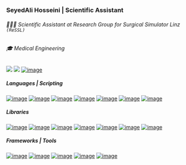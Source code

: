 ### SeyedAli Hosseini | Scientific Assistant 
###### 👨🏻‍💻 Scientific Assistant at Research Group for Surgical Simulator Linz `(ReSSL)`
###### 🎓 Medical Engineering
[![](https://komarev.com/ghpvc/?username=Hosseini-Seyedali&style=flat&color=000000)](https://github.com/Hosseini-Seyedali)
[![](https://shields.io/badge/LinkedIn-0077b5?logo=linkedin&style=flat)](https://www.linkedin.com/in/hosseini-seyedali/)
[![image](https://shields.io/badge/PDF-CV-660066?logo=plotly&style=plastic)](https://drive.google.com/file/d/1-o6xjfzkeF9Q_xJ90pHKAomHpFw_cYFG/view?usp=share_link)
##### Languages | Scripting
[![image](https://shields.io/badge/Python-FFD43B?logo=python&style=flat)](https://www.python.org/)
[![image](https://shields.io/badge/Machine_Learning-306998?logo=python&style=flat)](https://en.wikipedia.org/wiki/Machine_learning)
[![image](https://shields.io/badge/Git-3E2C00?logo=git&style=flat)](https://git-scm.com/)
[![image](https://shields.io/badge/SQL-F29111?logo=mysql&style=flat)](https://en.wikipedia.org/wiki/SQL)
[![image](https://shields.io/badge/HTML5-FFFFFF?logo=html5&style=flat)](https://en.wikipedia.org/wiki/HTML5)
[![image](https://shields.io/badge/CSS3-0000FF?logo=css3&style=flat)](https://en.wikipedia.org/wiki/CSS)
[![image](https://shields.io/badge/Linux-000000?logo=linux&style=flat)](https://www.linux.org/)
##### Libraries
[![image](https://shields.io/badge/Numpy-022F4D?logo=numpy&style=plastic)](https://numpy.org/)
[![image](https://shields.io/badge/Matplotlib-306998?logo=plotly&style=plastic)](https://matplotlib.org/stable/index.html#)
[![image](https://shields.io/badge/Pandas-140552?logo=pandas&style=plastic)](https://pandas.pydata.org/)
[![image](https://shields.io/badge/PyEIT-004C99?logo=plotly&style=plastic)](https://pypi.org/project/pyeit/)
[![image](https://shields.io/badge/Plotly-660066?logo=plotly&style=plastic)](https://plotly.com/)
[![image](https://shields.io/badge/Scikit_Kinematics-E6D704?logo=scikitlearn&style=plastic)](http://work.thaslwanter.at/skinematics/html/)
[![image](https://shields.io/badge/Seaborn-66B2FF?logo=pandas&style=plastic)](https://seaborn.pydata.org/)
##### Frameworks | Tools
[![image](https://shields.io/badge/MySQL-F29111?logo=mysql&style=flat)](https://www.mysql.com/)
[![image](https://shields.io/badge/Nosql-MongoDB-003300?logo=mongodb&style=plastic)](https://www.mongodb.com/)
[![image](https://shields.io/badge/Microsoft_Azure-blue?logo=microsoftazure&style=plastic)](https://azure.microsoft.com/en-us/)
[![image](https://shields.io/badge/Jupyter-606060?logo=jupyter&style=plastic)](https://jupyter.org/)
[![image](https://shields.io/badge/VSCode-0077b5?logo=visualstudiocode&style=plastic)](https://code.visualstudio.com/)

